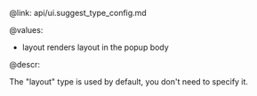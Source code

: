 @link: api/ui.suggest_type_config.md

@values:
- layout	renders layout in the popup body


@descr:

The "layout" type is used by default, you don't need to specify it. 